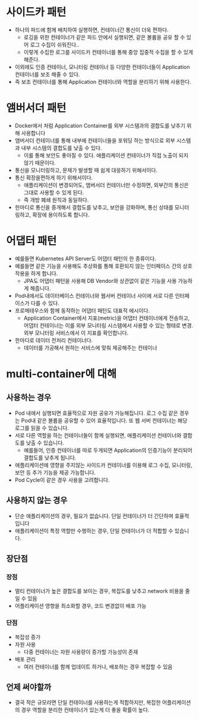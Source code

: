 # 사이드카 패턴

- 하나의 파드에 함께 배치하여 실행하면, 컨테이너간 통신이 더욱 편하다.
    - 로깅을 위한 컨테이너가 같은 파드 안에서 실행되면, 같은 볼륨을 공유 할 수 있어 로그 수집이 쉬워진다..
    - 이렇게 수집한 로그를 사이드카 컨테이너를 통해 중앙 집중적 수집을 할 수 있게 해준다.
- 이외에도 인증 컨테이너, 모니터링 컨테이너 등 다양한 컨테이너들이 Application 컨테이너를 보조 해줄 수 있다.
- 즉 보조 컨테이너를 통해 Application 컨테이너와 역할을 분리하기 위해 사용한다.

# 앰버서더 패턴

- Docker에서 처럼 Application Container를 외부 시스템과의 결합도를 낮추기 위해 사용합니다
- 앰버서더 컨테이너를 통해 내부에 컨테이너들을 포워딩 하는 방식으로 외부 시스템과 내부 시스템의 결합도를 낮출 수 있다.
    - 이를 통해 보안도 좋아질 수 있다. 애플리케이션 컨테이너가 직접 노출이 되지 않기 때문이다.
- 통신을 모니터링하고, 문제가 발생할 때 쉽게 대응하기 위해서이다.
- 통신 확장을편하게 하기 위해서이다.
    - 애플리케이션이 변경되어도, 앰버서더 컨테이너만 수정하면, 외부간의 통신은 그대로 사용할 수 있게 된다.
    - 즉 개방 폐쇄 원칙과 동일하다.
- 한마디로 통신을 중개해서 결합도를 낮추고, 보안을 강화하며, 통신 상태를 모니터링하고, 확장에 용이하도록 합니다.

# 어댑터 패턴

- 예를들면 Kubernetes API Server도 어댑터 패턴의 한 종류이다.
- 예를들면 같은 기능을 사용해도 추상화를 통해 호환되지 않는 인터페이스 간의 상호작용을 하게 합니다.
    - JPA도 어댑터 패턴을 사용해 DB Vendor와 상관없이 같은 기능을 사용 가능하게 해줍니다.
- Pod내에서도 데이터베이스 컨테이너와 웹서버 컨테이너 사이에 서로 다른 인터페이스가 다를 수 있다.
- 프로메테우스와 함께 동작하는 어댑터 패턴도 대표적 에시이다.
    - Application Container에서 지표(metric)을 어댑터 컨테이너에게 전송하고, 어댑터 컨테이너는  이를 외부 모니터링 시스템에서 사용할 수 있는 형태로 변경. 외부 모니터링 서비스에서 이 지표를 확인합니다.
- 한마디로 데이터 전처리 컨테이너다.
    - 데이터를 가공해서 원하는 서비스에 맞춰 제공해주는 컨테이너


# multi-container에 대해
## 사용하는 경우
- Pod 내에서 실행되면 효율적으로 자원 공유가 가능해집니다. 로그 수집 같은 경우는 Pod내 같은 볼륨을 공유할 수 있어 효율적입니다. 또 웹 서버 컨테이너는 해당 로그를 읽을 수 있습니다. 
- 서로 다른 역할을 하는 컨테이너들이 함께 실행되면, 애플리케이션 컨테이너와 결합도를 낮출 수 있습니다.
  - 예를들어, 인증 컨테이너를 따로 두게되면 Application의 인증기능이 분리되어 결합도를 낮추게 됩니다.
- 애플리케이션에 영향을 주지않는 사이드카 컨테이너를 이용해 로그 수집, 모니터링, 보안 등 추가 기능을 제공 가능합니다.
- Pod Cycle이 같은 경우 사용을 고려합니다.


## 사용하지 않는 경우
- 단순 애플리케이션의 경우, 필요가 없습니다. 단일 컨테이너가 더 간단하며 효율적입니다
- 애플리케이션이 특정 역할만 수행하는 경우, 단일 컨테이너가 더 적합할 수 있습니다.

## 장단점
### 장점
- 멀티 컨테이너가 높은 결합도를 보이는 경우, 복잡도를 낮추고 network 비용을 줄일 수 있음
- 어플리케이션 영향을 최소화할 경우, 코드 변경없이 배포 가능

### 단점
- 복잡성 증가
- 자원 사용
  - 다중 컨테이너는 자원 사용량이 증가할 가능성이 존재
- 배포 관리
  - 여러 컨테이너를 함께 업데이트 하거나, 배포하는 경우 복잡할 수 있음


## 언제 써야할까
- 결국 작은 규모라면 단일 컨테이너를 사용하는게 적합하지만, 복잡한 어플리케이션의 경우 역할을 분리한 컨테이너가 있는게 더 좋을 확률이 높다.
    